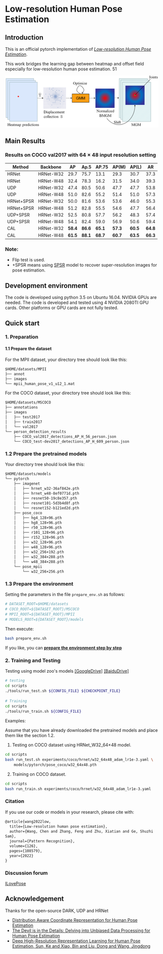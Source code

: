 # Low-resolution Human Pose Estimation

## Introduction
This is an official pytorch implementation of [*Low-resolution Human Pose Estimation*](https://arxiv.org/pdf/2109.09090.pdf). 

This work bridges the learning gap between heatmap and offset field especially for low-resolution human pose estimation.
51

![Illustrating the architecture of the proposed DARK](/figures/CAL.png)

## Main Results

### Results on COCO val2017 with $64\times48$ input resolution setting
| Method     | Backbone  |    AP | Ap.5 | AP.75 | AP(M) | AP(L) |   AR |
|------------|-----------|-------|------|-------|-------|-------|------|
| HRNet      | HRNet-W32 |  29.7 | 75.7 | 13.1 | 29.3 | 30.7 | 37.3
| HRNet      | HRNet-W48 |  32.4 | 78.3 | 16.2 | 31.5 | 34.0 | 39.3
| UDP        | HRNet-W32 |  47.4 | 80.5 | 50.6 | 47.7 | 47.7 | 53.8
| UDP        | HRNet-W48 |  51.0 | 82.6 | 55.2 | 51.4 | 51.0 | 57.3
| HRNet+SPSR | HRNet-W32 |  50.0 | 81.6 | 53.6 | 53.6 | 46.0 | 55.3
| HRNet+SPSR | HRNet-W48 |  51.2 | 82.8 | 55.5 | 54.6 | 47.7 | 56.4
| UDP+SPSR   | HRNet-W32 |  52.5 | 80.8 | 57.7 | 56.2 | 48.3 | 57.4
| UDP+SPSR   | HRNet-W48 |  54.1 | 82.4 | 59.0 | 56.9 | 50.6 | 59.4 |
| CAL        | HRNet-W32 | **58.4** | **86.6** | **65.1** | **57.3** | **60.5** | **64.8** |
| CAL        | HRNet-W48 |  **61.5** | **88.1** | **68.7** | **60.7** | **63.5** | **66.3** |

### Note:
- Flip test is used.
- \+SPSR means using  [SPSR](https://arxiv.org/abs/2003.13081) model to recover super-resolution images for pose estimation.
<!-- - - Person detector has person AP of 60.9 on COCO test-dev2017 dataset.
- GFLOPs is for convolution and linear layers only.
\* means using additional data from [AI challenger](https://challenger.ai/dataset/keypoint) for training.
- \- means the detector ensemble with [HTC](https://github.com/open-mmlab/mmdetection) and [SNIPER](https://github.com/mahyarnajibi/SNIPER).


### Results on MPII val
| PCKh | Baseline             | Head | Shoulder | Elbow | Wrist |  Hip | Knee | Ankle |
|------|----------------------|------|----------|-------|-------|------|------|-------|
| 0.5  | HRNet_w32            | 97.1 | 95.9 | 90.3 | 86.5 | 89.1 | 87.1 | 83.3 | 90.3 |
| 0.5  | **HRNet_w32 + DARK** | 97.2 | 95.9 | 91.2 | 86.7 | 89.7 | 86.7 | 84.0 | 90.6 |
| 0.1  | HRNet_w32            | 51.1 | 42.7 | 42.0 | 41.6 | 17.9 | 29.9 | 31.0 | 37.7 |
| 0.1  | **HRNet_w32 + DARK** | 55.2 | 47.8 | 47.4 | 45.2 | 20.1 | 33.4 | 35.4 | 42.0 |

### Note:
- Flip test is used.
- Input size is 256x256
- GFLOPs is for convolution and linear layers only.
-  -->

## Development environment

The code is developed using python 3.5 on Ubuntu 16.04. NVIDIA GPUs are needed. The code is developed and tested using 4 NVIDIA 2080TI GPU cards. Other platforms or GPU cards are not fully tested.  

## Quick start

### 1. Preparation

#### 1.1 Prepare the dataset
For the MPII dataset, your directory tree should look like this:   
```
$HOME/datasets/MPII
├── annot
├── images
└── mpii_human_pose_v1_u12_1.mat
```
For the COCO dataset, your directory tree should look like this:   
```
$HOME/datasets/MSCOCO
├── annotations
├── images
│   ├── test2017
│   ├── train2017
│   └── val2017
└── person_detection_results
    ├── COCO_val2017_detections_AP_H_56_person.json
    └── COCO_test-dev2017_detections_AP_H_609_person.json
````

### 1.2 Prepare the pretrained models
Your directory tree should look like this:  
```
$HOME/datasets/models
└── pytorch
    ├── imagenet
    │   ├── hrnet_w32-36af842e.pth
    │   ├── hrnet_w48-8ef0771d.pth
    │   ├── resnet50-19c8e357.pth
    │   ├── resnet101-5d3b4d8f.pth
    │   └── resnet152-b121ed2d.pth
    ├── pose_coco
    │   ├── hg4_128×96.pth
    │   ├── hg8_128×96.pth
    │   ├── r50_128×96.pth
    │   ├── r101_128×96.pth
    │   ├── r152_128×96.pth
    │   ├── w32_128×96.pth
    │   ├── w48_128×96.pth
    │   ├── w32_256×192.pth
    │   ├── w32_384×288.pth
    │   └── w48_384×288.pth
    └── pose_mpii
        └── w32_256×256.pth
```

### 1.3 Prepare the environment
Setting the parameters in the file `prepare_env.sh` as follows:

```bash
# DATASET_ROOT=$HOME/datasets
# COCO_ROOT=${DATASET_ROOT}/MSCOCO
# MPII_ROOT=${DATASET_ROOT}/MPII
# MODELS_ROOT=${DATASET_ROOT}/models
```

Then execute:

```bash
bash prepare_env.sh
```

If you like, you can [**prepare the environment step by step**](https://github.com/leoxiaobin/deep-high-resolution-net.pytorch)

### 2. Training and Testing

Testing using model zoo's models [[GoogleDrive]]() [[BaiduDrive]]()
```bash
# testing
cd scripts
./tools/run_test.sh ${CONFIG_FILE} ${CHECKPOINT_FILE}

# Training
cd scripts
./tools/run_train.sh ${CONFIG_FILE}
```

Examples:

Assume that you have already downloaded the pretrained models and place them like the section 1.2.

1. Testing on COCO dataset using HRNet_W32_64×48 model.
```bash
cd scripts
bash run_test.sh experiments/coco/hrnet/w32_64x48_adam_lr1e-3.yaml \
    models/pytorch/pose_coco/w32_64x48.pth
```
2. Training on COCO dataset.
```bash
cd scripts
bash run_train.sh experiments/coco/hrnet/w32_64x48_adam_lr1e-3.yaml
```

### Citation

If you use our code or models in your research, please cite with:

```
@article{wang2022low,
  title={Low-resolution human pose estimation},
  author={Wang, Chen and Zhang, Feng and Zhu, Xiatian and Ge, Shuzhi Sam},
  journal={Pattern Recognition},
  volume={126},
  pages={108579},
  year={2022}
}
```

### Discussion forum
[ILovePose](http://www.ilovepose.cn)

## Acknowledgement
Thanks for the open-source DARK, UDP and HRNet
* [Distribution Aware Coordinate Representation for Human Pose Estimation](https://github.com/ilovepose/DarkPose)
* [The Devil is in the Details: Delving into Unbiased Data Processing for Human Pose Estimation](https://github.com/HuangJunJie2017/UDP-Pose)
* [Deep High-Resolution Representation Learning for Human Pose Estimation, Sun, Ke and Xiao, Bin and Liu, Dong and Wang, Jingdong](https://github.com/leoxiaobin/deep-high-resolution-net.pytorch/)